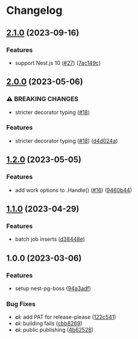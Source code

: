 # Changelog

## [2.1.0](https://github.com/apricote/nest-pg-boss/compare/v2.0.0...v2.1.0) (2023-09-16)


### Features

* support Nest.js 10 ([#27](https://github.com/apricote/nest-pg-boss/issues/27)) ([7ac149c](https://github.com/apricote/nest-pg-boss/commit/7ac149cda0d56f8d703606aa9f6f6ab2df483ebc))

## [2.0.0](https://github.com/apricote/nest-pg-boss/compare/v1.2.0...v2.0.0) (2023-05-06)


### ⚠ BREAKING CHANGES

* stricter decorator typing ([#18](https://github.com/apricote/nest-pg-boss/issues/18))

### Features

* stricter decorator typing ([#18](https://github.com/apricote/nest-pg-boss/issues/18)) ([d4d024a](https://github.com/apricote/nest-pg-boss/commit/d4d024af073c43288e082e8714c932cf1cd551fd))

## [1.2.0](https://github.com/apricote/nest-pg-boss/compare/v1.1.0...v1.2.0) (2023-05-05)


### Features

* add work options to .Handle() ([#16](https://github.com/apricote/nest-pg-boss/issues/16)) ([9460b44](https://github.com/apricote/nest-pg-boss/commit/9460b44ce951d46ccacf96e01e3dc6b6e7e2636c))

## [1.1.0](https://github.com/apricote/nest-pg-boss/compare/v1.0.0...v1.1.0) (2023-04-29)


### Features

* batch job inserts ([d38448e](https://github.com/apricote/nest-pg-boss/commit/d38448eee8f74b6f9783b0774922997cc98e4635))

## 1.0.0 (2023-03-06)


### Features

* setup nest-pg-boss ([94a3adf](https://github.com/apricote/nest-pg-boss/commit/94a3adfd748a45dd42f4e7df30ddddbbcaf529b7))


### Bug Fixes

* **ci:** add PAT for release-please ([122c541](https://github.com/apricote/nest-pg-boss/commit/122c54159f2aa5ab2462d6c0a978b433b092a174))
* **ci:** building fails ([cbb8269](https://github.com/apricote/nest-pg-boss/commit/cbb826953a729c75da059428ac4782e3a1386034))
* **ci:** public publishing ([4b62528](https://github.com/apricote/nest-pg-boss/commit/4b62528f0820d0ad23be8174df863a119d309812))
